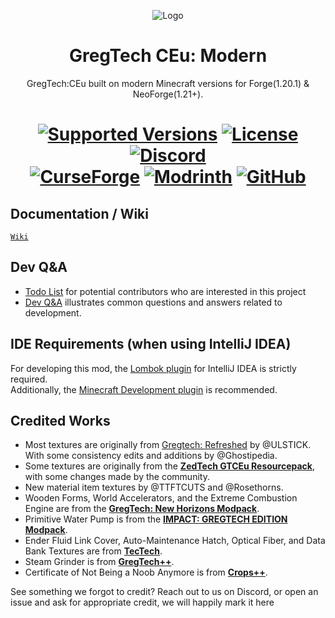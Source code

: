 <p align="center"><img src="https://github.com/user-attachments/assets/547baf4d-088b-4311-9366-80260c2d1f55" alt="Logo"></p>
<h1 align="center">GregTech CEu: Modern</h1>
<p align="center">GregTech:CEu built on modern Minecraft versions for Forge(1.20.1) & NeoForge(1.21+).</p>
<h1 align="center">
    <a href="https://www.curseforge.com/minecraft/mc-mods/gregtech-ce-unofficial"><img src="https://img.shields.io/badge/Available%20for-MC%201.20.1+%20-informational?style=for-the-badge" alt="Supported Versions"></a>
    <a href="https://github.com/GregTechCEu/GregTech/blob/master/LICENSE"><img src="https://img.shields.io/github/license/GregTechCEu/GregTech?style=for-the-badge" alt="License"></a>
    <a href="https://discord.gg/bWSWuYvURP"><img src="https://img.shields.io/discord/701354865217110096?color=5464ec&label=Discord&style=for-the-badge" alt="Discord"></a>
    <br>
    <a href="https://www.curseforge.com/minecraft/mc-mods/gregtechceu-modern"><img src="https://cf.way2muchnoise.eu/890405.svg?badge_style=for_the_badge" alt="CurseForge"></a>
    <a href="https://modrinth.com/mod/gregtechceu-modern"><img src="https://img.shields.io/modrinth/dt/gregtechceu-modern?logo=modrinth&label=&suffix=%20&style=for-the-badge&color=2d2d2d&labelColor=5ca424&logoColor=1c1c1c" alt="Modrinth"></a>
    <a href="https://github.com/GregTechCEu/GregTech-Modern/releases"><img src="https://img.shields.io/github/downloads/GregTechCEu/GregTech-Modern/total?sort=semver&logo=github&label=&style=for-the-badge&color=2d2d2d&labelColor=545454&logoColor=FFFFFF" alt="GitHub"></a>
</h1>

## Documentation / Wiki
[`Wiki`](https://gregtechceu.github.io/gtceu-modern-docs/)


## Dev Q&A
* [Todo List](https://github.com/GregTechCEu/GregTechCEu-1.19/issues/125) for potential contributors who are interested in this project
* [Dev Q&A](https://github.com/GregTechCEu/GregTechCEu-1.19/wiki/Dev-Q&A) illustrates common questions and answers related to development.

##
## IDE Requirements (when using IntelliJ IDEA)

For developing this mod, the [Lombok plugin](https://plugins.jetbrains.com/plugin/6317-lombok) for IntelliJ IDEA is strictly required.  
Additionally, the [Minecraft Development plugin](https://plugins.jetbrains.com/plugin/8327-minecraft-development) is recommended.


## Credited Works
- Most textures are originally from [Gregtech: Refreshed](https://modrinth.com/resourcepack/gregtech-refreshed) by @ULSTICK. With some consistency edits and additions by @Ghostipedia.
- Some textures are originally from the **[ZedTech GTCEu Resourcepack](https://github.com/brachy84/zedtech-ceu)**, with some changes made by the community.
- New material item textures by @TTFTCUTS and @Rosethorns.
- Wooden Forms, World Accelerators, and the Extreme Combustion Engine are from the **[GregTech: New Horizons Modpack](https://www.curseforge.com/minecraft/modpacks/gt-new-horizons)**.
- Primitive Water Pump is from the **[IMPACT: GREGTECH EDITION Modpack](https://gtimpact.space/)**.
- Ender Fluid Link Cover, Auto-Maintenance Hatch, Optical Fiber, and Data Bank Textures are from **[TecTech](https://github.com/Technus/TecTech)**.
- Steam Grinder is from **[GregTech++](https://www.curseforge.com/minecraft/mc-mods/gregtech-gt-gtplusplus)**.
- Certificate of Not Being a Noob Anymore is from **[Crops++](https://www.curseforge.com/minecraft/mc-mods/berries)**.

See something we forgot to credit? Reach out to us on Discord, or open an issue and ask for appropriate credit, we will happily mark it here
